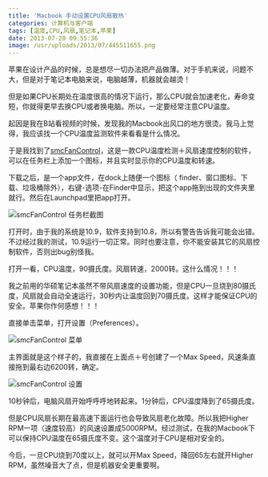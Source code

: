 ```yaml
---
title: 'Macbook 手动设置CPU风扇散热'
categories: 计算机与客户端
tags: [温度,CPU,风扇,笔记本,苹果]
date: 2013-07-20 09:55:36
image: /usr/uploads/2013/07/445511655.png
---
```

苹果在设计产品的时候，总是想尽一切办法把产品做薄。对于手机来说，问题不大，但是对于笔记本电脑来说，电脑越薄，机器就会越烫！

但是如果CPU长期处在温度很高的情况下运行，那么CPU就会加速老化，寿命变短，你就得更早去换CPU或者换电脑。所以，一定要经常注意CPU温度。

起因是我在B站看视频的时候，发现我的Macbook出风口的地方很烫。我马上觉得，我应该找一个CPU温度监测软件来看看是什么情况。

于是我找到了[smcFanControl](http://www.eidac.de/?p=243)，这是一款CPU温度检测＋风扇速度控制的软件，可以在任务栏上添加一个图标，并且实时显示你的CPU温度和转速。

下载之后，是一个app文件，在dock上随便一个图标（ finder、窗口图标、下载、垃圾桶除外），右键-选项-在Finder中显示，把这个app拖到出现的文件夹里就行。然后在Launchpad里把app打开。

![smcFanControl 任务栏截图](/usr/uploads/2013/07/445511655.png)

打开时，由于我的系统是10.9，软件支持到10.8，所以有警告告诉我可能会出错。不过经过我的测试，10.9运行一切正常。同时也要注意，你不能安装其它的风扇控制软件，否则出bug别怪我。

打开一看，CPU温度，90摄氏度。风扇转速，2000转。这什么情况！！！

我之前用的华硕笔记本虽然不带风扇速度的设置功能，但是CPU一旦烧到80摄氏度，风扇就会自动全速运行，30秒内让温度回到70摄氏度。这样才能保证CPU的安全。苹果你作何感想！！！

直接单击菜单，打开设置（Preferences）。

![smcFanControl 菜单](/usr/uploads/2013/07/1980939657.png)

主界面就是这个样子的，我直接在上面点＋号创建了一个Max Speed，风速条直接拖到最右边6200转，确定。

![smcFanControl 设置](/usr/uploads/2013/07/1127560382.png)

10秒钟后，电脑风扇开始呼呼呼地转起来。1分钟后，CPU温度降到了65摄氏度。

但是CPU风扇长期在最高速下面运行也会导致风扇老化故障。所以我把Higher RPM一项（速度较高）的风速设置成5000RPM。经过测试，在我的Macbook下可以保持CPU温度在65摄氏度不变。这个温度对于CPU是相对安全的。

今后，一旦CPU烧到70度以上，就可以开Max Speed，降回65左右就开Higher RPM，虽然噪音大了点，但是机器安全更重要啊。
